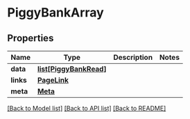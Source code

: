 # PiggyBankArray

## Properties
Name | Type | Description | Notes
------------ | ------------- | ------------- | -------------
**data** | [**list[PiggyBankRead]**](PiggyBankRead.md) |  | 
**links** | [**PageLink**](PageLink.md) |  | 
**meta** | [**Meta**](Meta.md) |  | 

[[Back to Model list]](../README.md#documentation-for-models) [[Back to API list]](../README.md#documentation-for-api-endpoints) [[Back to README]](../README.md)


